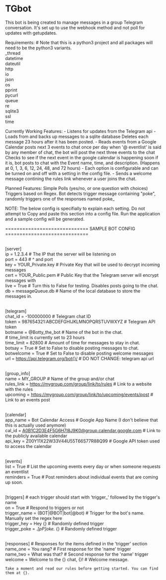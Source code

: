 # TGbot

This bot is being created to manage messages in a group Telegram conversation.
It's set up to use the webhook method and not poll for updates with getupdates.

Requirements: # Note that this is a python3 project and all packages will need
                to be the python3 variants.
    <br>_thread
    <br>datetime
    <br>dateutil
    <br>http
    <br>io
    <br>json
    <br>os
    <br>pprint
    <br>pycurl
    <br>queue
    <br>re
    <br>sqlite3
    <br>ssl
    <br>time


Currently Working Features:
    - Listens for updates from the Telegram api
    - Loads from and backs up messages to a sqlite database
        Deletes each message 23 hours after it has been posted.
    - Reads events from a Google Calendar
        posts next 3 events to chat once per day
        when '@<telegram-botname> eventlist' is said by any member of chat,
            the bot will post the next three events to the chat
        Checks to see if the next event in the google calendar is happening soon
            if it is, bot posts to chat with the Event name, time, and
            description. (Happens at 0, 1, 3, 6, 12, 24, 48, and 72 hours)
    - Each option is configurable and can be turned on and off with a setting in
        the config file.
    - Sends a welcome message contining the rules link whenever a user joins the
        chat.

Planned Features:
    Simple Polls (yes/no, or one question with choices)
    Triggers based on Regex.
        Bot detects trigger message containing "poke", randomly triggers one of
        the responses named poke_<number>


NOTE: The below config is specifially to explain each setting. Do not attempt to
Copy and paste this section into a config file. Run the application and a sample
config will be generated.


=============================  SAMPLE BOT CONFIG  =============================


<br>[server]
<br>ip = 1.2.3.4   # The IP that the server will be listening on
<br>port = 443    #       ^ and port
<br>key = YOUR_Private.key  # Private Key that will be used to decrypt incoming messages
<br>cert = YOUR_Public.pem  # Public Key that the Telegram server will encrypt messages with
<br>live = True  # Turn this to False for testing. Disables posts going to the chat.
<br>db = messageQueue.db  # Name of the local database to store the messages in.

<br>[telegram]
<br>chat_id = -100000000  # Telegram chat ID
<br>token = 987654321:ABCDEFGHIJKLMNOPQRSTUVWXYZ  # Telegram API token
<br>botname = @Botty_the_bot  # Name of the bot in the chat.
<br># time_limit is currently set to 23 hours
<br>time_limit = 82800  # Amount of time for messages to stay in chat.
<br>botsay = True  # Set to False to disable posting messages to chat.
<br>botwelcome = True  # Set to False to disable posting welcome messages
<br>url = https://api.telegram.org/bot{}/  # DO NOT CHANGE: telegram api url

<br>[group_info]
<br>name = MY_GROUP  # Name of the group and/or chat
<br>rules_link = https://mygroup.com/group/link/to/rules  # Link to a website with the rules
<br>upcoming = https://mygroup.com/group/link/to/upcoming/events/post  # Link to an events post

<br>[calendar]
<br>app_name = Bot Calendar Access  # Google App Name (I don't believe that this is actually used anymore)
<br>cal_id = A0B1C2D3E4F5G6H7I8J9K0@group.calendar.google.com  # Link to the publicly available calendar
<br>api_key = Z00Y11X22W33V44U55T66S77R88Q99  # Google API token used to access the calendar

<br>[events]
<br>list = True  # List the upcoming events every day or when someone requests an eventlist
<br>reminders = True  # Post reminders about individual events that are coming up soon.

<br>[triggers] # each trigger should start with 'trigger_' followed by the trigger's name
<br>on = True  # Respond to triggers or not
<br>trigger_name = (BOT|@BOT|bot|@bot)    # Trigger for the bot's name. Manually set the regex here
<br>trigger_hey = Hey {}        # Randomly defined trigger
<br>trigger_poke = .*[pP]oke.* {}  # Randomly defined trigger

<br>[responses]  # Responses for the items defined in the 'trigger' section
<br>name_one = You rang?  # First response for the 'name' trigger
<br>name_two = What was that?  # Second response for the 'name' trigger
<br>welcome = Welcome to the {} chat, {}!  # Welcome message.

    Take a moment and read our rules before getting started. You can find them at {}.

